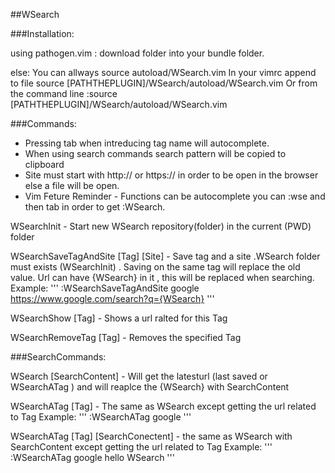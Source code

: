 ##WSearch

###Installation:

using pathogen.vim :
download folder into your bundle folder.

else:
You can allways source autoload/WSearch.vim
In your vimrc append to file 
	 source [PATHTHEPLUGIN]/WSearch/autoload/WSearch.vim
Or from the command line
	 :source [PATHTHEPLUGIN]/WSearch/autoload/WSearch.vim



###Commands:

* Pressing tab when intreducing tag name will autocomplete.
* When using search commands search pattern will be copied to clipboard
* Site must start with http:// or https:// in order to be open in the browser else a file will be open.
* Vim Feture Reminder - Functions can be autocomplete you can :wse and then tab in order to get :WSearch.

WSearchInit - 
Start new WSearch repository(folder) in the current (PWD) folder

WSearchSaveTagAndSite [Tag] [Site] - 
Save tag and a site .WSearch folder must exists (WSearchInit) . 
Saving on the same tag will replace the old value.
Url can have {WSearch} in it , this will be replaced when searching.
Example:
'''
:WSearchSaveTagAndSite google https://www.google.com/search?q={WSearch}
'''

WSearchShow [Tag] -
Shows a url ralted for this Tag

WSearchRemoveTag [Tag] -
Removes the specified Tag

###SearchCommands:

WSearch [SearchContent] - 
Will get the latesturl (last saved or WSearchATag ) and will reaplce the {WSearch} with SearchContent

WSearchATag [Tag] - 
The same as WSearch except getting the url related to Tag
Example:
'''
:WSearchATag google
'''

WSearchATag [Tag] [SearchConectent] - 
the same as WSearch with SearchContent except getting the url related to Tag
Example:
'''
:WSearchATag google hello WSearch
'''
